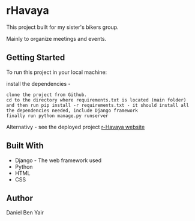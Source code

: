 # rHavaya
This project built for my sister's bikers group.

Mainly to organize meetings and events.

## Getting Started
To run this project in your local machine: 

install the dependencies - 
```
clone the project from Github.
cd to the directory where requirements.txt is located (main folder)
and then run pip install -r requirements.txt - it should install all the dependencies needed, include Django framework
finally run python manage.py runserver
```
Alternativy - see the deployed project [r-Havaya website](http://www.r-havaya.com) 
## Built With
* Django - The web framework used
* Python
* HTML 
* CSS

## Author
Daniel Ben Yair
